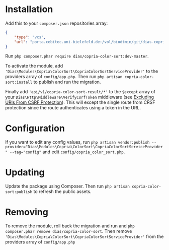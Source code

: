 # Installation

Add this to your `composer.json` repositories array:
```json
{
    "type": "vcs",
    "url": "porta.cebitec.uni-bielefeld.de:/vol/biodtmin/git/dias-copria-color-sort.git"
}
```

Run `php composer.phar require dias/copria-color-sort:dev-master`.

To activate the module, add `'Dias\Modules\Copria\ColorSort\CopriaColorSortServiceProvider'` to the providers array of `config/app.php`. Then run `php artisan copria-color-sort:install` to publish and run the migration.

Finally add `'api/v1/copria-color-sort-result/*'` to the `$except` array of your `Dias\Http\Middleware\VerifyCsrfToken` middleware (see [Excluding URIs From CSRF Protection](http://laravel.com/docs/5.1/routing#csrf-protection)). This will except the single route from CRSF protection since the route authenticates using a token in the URL.

# Configuration

If you want to edit any config values, run `php artisan vendor:publish --provider="Dias\Modules\Copria\ColorSort\CopriaColorSortServiceProvider" --tag="config"` and edit `config/copria_color_sort.php`.

# Updating

Update the package using Composer. Then run `php artisan copria-color-sort:publish` to refresh the public assets.

# Removing

To remove the module, roll back the migration and run and `php composer.phar remove dias/copria-color-sort`. Then remove `'Dias\Modules\Copria\ColorSort\CopriaColorSortServiceProvider'` from the providers array of `config/app.php`
